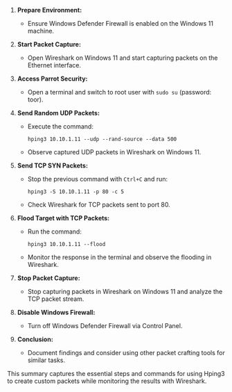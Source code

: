 1. **Prepare Environment:**
   - Ensure Windows Defender Firewall is enabled on the Windows 11 machine.

2. **Start Packet Capture:**
   - Open Wireshark on Windows 11 and start capturing packets on the Ethernet interface.

3. **Access Parrot Security:**
   - Open a terminal and switch to root user with `sudo su` (password: toor).

4. **Send Random UDP Packets:**
   - Execute the command: 
     ```
     hping3 10.10.1.11 --udp --rand-source --data 500
     ```
   - Observe captured UDP packets in Wireshark on Windows 11.

5. **Send TCP SYN Packets:**
   - Stop the previous command with `Ctrl+C` and run:
     ```
     hping3 -S 10.10.1.11 -p 80 -c 5
     ```
   - Check Wireshark for TCP packets sent to port 80.

6. **Flood Target with TCP Packets:**
   - Run the command:
     ```
     hping3 10.10.1.11 --flood
     ```
   - Monitor the response in the terminal and observe the flooding in Wireshark.

7. **Stop Packet Capture:**
   - Stop capturing packets in Wireshark on Windows 11 and analyze the TCP packet stream.

8. **Disable Windows Firewall:**
   - Turn off Windows Defender Firewall via Control Panel.

9. **Conclusion:**
   - Document findings and consider using other packet crafting tools for similar tasks.

This summary captures the essential steps and commands for using Hping3 to create custom packets while monitoring the results with Wireshark.